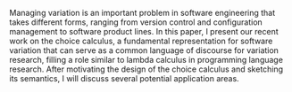 Managing variation is an important problem in software engineering that takes different forms, ranging from version control and configuration management to software product lines. In this paper, I present our recent work on the choice calculus, a fundamental representation for software variation that can serve as a common language of discourse for variation research, filling a role similar to lambda calculus in programming language research. After motivating the design of the choice calculus and sketching its semantics, I will discuss several potential application areas.

